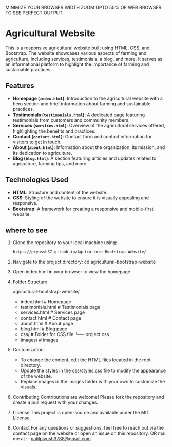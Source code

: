 MINIMIZE YOUR BROWSER WIDTH ZOOM UPTO 50% OF WEB BROWSER TO SEE PERFECT OUTPUT.

# Agricultural Website

This is a responsive agricultural website built using HTML, CSS, and Bootstrap. The website showcases various aspects of farming and agriculture, including services, testimonials, a blog, and more. It serves as an informational platform to highlight the importance of farming and sustainable practices.

## Features

- **Homepage (`index.html`)**: Introduction to the agricultural website with a hero section and brief information about farming and sustainable practices.
- **Testimonials (`testimonials.html`)**: A dedicated page featuring testimonials from customers and community members.
- **Services (`services.html`)**: Overview of the agricultural services offered, highlighting the benefits and practices.
- **Contact (`contact.html`)**: Contact form and contact information for visitors to get in touch.
- **About (`about.html`)**: Information about the organization, its mission, and its dedication to agriculture.
- **Blog (`blog.html`)**: A section featuring articles and updates related to agriculture, farming tips, and more.

## Technologies Used

- **HTML**: Structure and content of the website.
- **CSS**: Styling of the website to ensure it is visually appealing and responsive.
- **Bootstrap**: A framework for creating a responsive and mobile-first website.

## where to see

1. Clone the repository to your local machine using:
   ```bash
   https://piyussh37.github.io/Agriculture-Bootstrap-Website/
2. Navigate to the project directory:
    cd agricultural-bootstrap-website
   
3. Open index.html in your browser to view the homepage.

4. Folder Structure

   agricultural-bootstrap-website/
   
   * index.html         # Homepage
   * testimonials.html  # Testimonials page
   * services.html      # Services page
   * contact.html       # Contact page
   * about.html         # About page
   * blog.html          # Blog page
   * css/               # Folder for CSS file
       └── project.css
   * images/            # images

5. Customization
   * To change the content, edit the HTML files located in the root directory.
   * Update the styles in the css/styles.css file to modify the appearance of the website.
   * Replace images in the images folder with your own to customize the visuals.

6. Contributing
   Contributions are welcome! Please fork the repository and create a pull request with your changes.

7. License
   This project is open-source and available under the MIT License.

8. Contact
   For any questions or suggestions, feel free to reach out via the contact page on the website or open an issue on this repository.
   OR   mail me at :- patilpiyush3788@gmail.com
